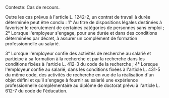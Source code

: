 Contexte: Cas de recours.

Outre les cas prévus à l'article L. 1242-2, un contrat de travail à durée déterminée peut être conclu : 1° Au titre de dispositions légales destinées à favoriser le recrutement de certaines catégories de personnes sans emploi ; 2° Lorsque l'employeur s'engage, pour une durée et dans des conditions déterminées par décret, à assurer un complément de formation professionnelle au salarié.

3° Lorsque l'employeur confie des activités de recherche au salarié et participe à sa formation à la recherche et par la recherche dans les conditions fixées à l'article L. 412-3 du code de la recherche ; 4° Lorsque l'employeur confie au salarié, dans les conditions fixées à l'article L. 431-5 du même code, des activités de recherche en vue de la réalisation d'un objet défini et qu'il s'engage à fournir au salarié une expérience professionnelle complémentaire au diplôme de doctorat prévu à l'article L. 612-7 du code de l'éducation.